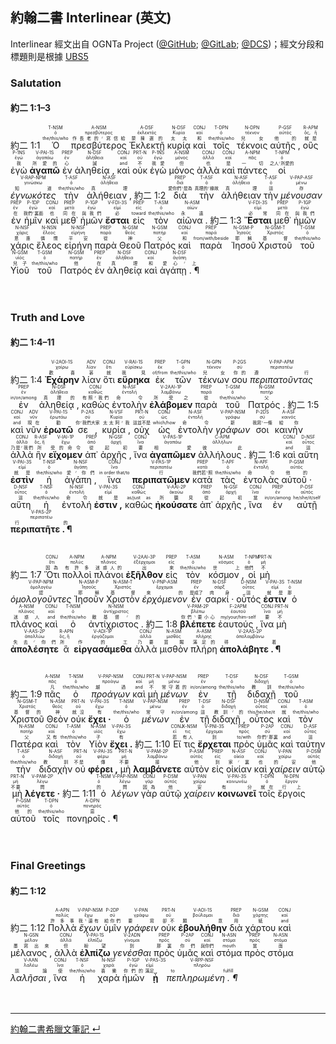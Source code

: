 ## 約翰二書 Interlinear (英文)
Interlinear 經文出自 OGNTa Project ([@GitHub](https://github.com/Andley/OGNTa); [@GitLab](https://gitlab.com/Andley/ognta); [@DCS](https://git.door43.org/Andley/OGNTa))；經文分段和標題則是根據 [UBS5](https://www.academic-bible.com/en/online-bibles/greek-new-testament-ubs5/read-the-bible-text/bibel/text/lesen/stelle/73/10001/19999/ch/8feb828f46a4c65384fe9aebf6d55ebe/)


### Salutation 
#### 約二 1:1–3
<rt>約二 1:1</rt> <RUBY><ruby><ruby>Ὁ<rt>the/this/who</rt></ruby><rt>ὁ</rt></ruby><rt>T-NSM</rt></RUBY> <RUBY><ruby><ruby>πρεσβύτερος<rt>作長老的⸂寫信給</rt></ruby><rt>πρεσβύτερος</rt></ruby><rt>A-NSM</rt></RUBY> <RUBY><ruby><ruby>Ἐκλεκτῇ<rt>蒙揀選的</rt></ruby><rt>ἐκλεκτός</rt></ruby><rt>A-DSF</rt></RUBY> <RUBY><ruby><ruby>κυρίᾳ<rt>太太</rt></ruby><rt>Κυρία</rt></ruby><rt>N-DSF</rt></RUBY> <RUBY><ruby><ruby>καὶ<rt>和</rt></ruby><rt>καί</rt></ruby><rt>CONJ</rt></RUBY> <RUBY><ruby><ruby>τοῖς<rt>the/this/who</rt></ruby><rt>ὁ</rt></ruby><rt>T-DPN</rt></RUBY> <RUBY><ruby><ruby>τέκνοις<rt>兒女</rt></ruby><rt>τέκνον</rt></ruby><rt>N-DPN</rt></RUBY> <RUBY><ruby><ruby>αὐτῆς ,<rt>他的</rt></ruby><rt>αὐτός</rt></ruby><rt>P-GSF</rt></RUBY> <RUBY><ruby><ruby>οὓς<rt>就是</rt></ruby><rt>ὅς, ἥ</rt></ruby><rt>R-APM</rt></RUBY> <RUBY><ruby><ruby>ἐγὼ<rt>我</rt></ruby><rt>ἐγώ</rt></ruby><rt>P-1NS</rt></RUBY> <RUBY><ruby><ruby><strong>ἀγαπῶ</strong><rt>所愛的</rt></ruby><rt>ἀγαπάω</rt></ruby><rt>V-PAI-1S</rt></RUBY> <RUBY><ruby><ruby>ἐν<rt>心</rt></ruby><rt>ἐν</rt></ruby><rt>PREP</rt></RUBY> <RUBY><ruby><ruby>ἀληθείᾳ ,<rt>誠</rt></ruby><rt>ἀλήθεια</rt></ruby><rt>N-DSF</rt></RUBY> <RUBY><ruby><ruby>καὶ<rt>and</rt></ruby><rt>καί</rt></ruby><rt>CONJ</rt></RUBY> <RUBY><ruby><ruby>οὐκ<rt>不</rt></ruby><rt>οὐ</rt></ruby><rt>PRT-N</rt></RUBY> <RUBY><ruby><ruby>ἐγὼ<rt>我愛</rt></ruby><rt>ἐγώ</rt></ruby><rt>P-1NS</rt></RUBY> <RUBY><ruby><ruby>μόνος<rt>但</rt></ruby><rt>μόνος</rt></ruby><rt>A-NSM</rt></RUBY> <RUBY><ruby><ruby>ἀλλὰ<rt>也</rt></ruby><rt>ἀλλά</rt></ruby><rt>CONJ</rt></RUBY> <RUBY><ruby><ruby>καὶ<rt>是</rt></ruby><rt>καί</rt></ruby><rt>CONJ</rt></RUBY> <RUBY><ruby><ruby>πάντες<rt>一切</rt></ruby><rt>πᾶς</rt></ruby><rt>A-NPM</rt></RUBY> <RUBY><ruby><ruby>οἱ<rt>之人⸂所愛的</rt></ruby><rt>ὁ</rt></ruby><rt>T-NPM</rt></RUBY> <RUBY><ruby><ruby><em>ἐγνωκότες</em><rt>知道</rt></ruby><rt>γινώσκω</rt></ruby><rt>V-RAP-NPM</rt></RUBY> <RUBY><ruby><ruby>τὴν<rt>the/this/who</rt></ruby><rt>ὁ</rt></ruby><rt>T-ASF</rt></RUBY> <RUBY><ruby><ruby>ἀλήθειαν ,<rt>真理</rt></ruby><rt>ἀλήθεια</rt></ruby><rt>N-ASF</rt></RUBY> <rt>約二 1:2</rt> <RUBY><ruby><ruby>διὰ<rt>愛你們⸃是為</rt></ruby><rt>διά</rt></ruby><rt>PREP</rt></RUBY> <RUBY><ruby><ruby>τὴν<rt>真理的⸂緣故</rt></ruby><rt>ὁ</rt></ruby><rt>T-ASF</rt></RUBY> <RUBY><ruby><ruby>ἀλήθειαν<rt>真理</rt></ruby><rt>ἀλήθεια</rt></ruby><rt>N-ASF</rt></RUBY> <RUBY><ruby><ruby>τὴν<rt>這</rt></ruby><rt>ὁ</rt></ruby><rt>T-ASF</rt></RUBY> <RUBY><ruby><ruby><em>μένουσαν</em><rt>存</rt></ruby><rt>μένω</rt></ruby><rt>V-PAP-ASF</rt></RUBY> <RUBY><ruby><ruby>ἐν<rt>在</rt></ruby><rt>ἐν</rt></ruby><rt>PREP</rt></RUBY> <RUBY><ruby><ruby>ἡμῖν<rt>我們⸂裏面</rt></ruby><rt>ἐγώ</rt></ruby><rt>P-1DP</rt></RUBY> <RUBY><ruby><ruby>καὶ<rt>也</rt></ruby><rt>καί</rt></ruby><rt>CONJ</rt></RUBY> <RUBY><ruby><ruby>μεθ᾽<rt>同在</rt></ruby><rt>μετά</rt></ruby><rt>PREP</rt></RUBY> <RUBY><ruby><ruby>ἡμῶν<rt>與我們</rt></ruby><rt>ἐγώ</rt></ruby><rt>P-1GP</rt></RUBY> <RUBY><ruby><ruby><strong>ἔσται</strong><rt>必</rt></ruby><rt>εἰμί</rt></ruby><rt>V-FDI-3S</rt></RUBY> <RUBY><ruby><ruby>εἰς<rt>toward</rt></ruby><rt>εἰς</rt></ruby><rt>PREP</rt></RUBY> <RUBY><ruby><ruby>τὸν<rt>the/this/who</rt></ruby><rt>ὁ</rt></ruby><rt>T-ASM</rt></RUBY> <RUBY><ruby><ruby>αἰῶνα .<rt>永遠</rt></ruby><rt>αἰών</rt></ruby><rt>N-ASM</rt></RUBY> <rt>約二 1:3</rt> <RUBY><ruby><ruby><strong>Ἔσται</strong><rt>必常</rt></ruby><rt>εἰμί</rt></ruby><rt>V-FDI-3S</rt></RUBY> <RUBY><ruby><ruby>μεθ᾽<rt>同在</rt></ruby><rt>μετά</rt></ruby><rt>PREP</rt></RUBY> <RUBY><ruby><ruby>ἡμῶν<rt>與我們</rt></ruby><rt>ἐγώ</rt></ruby><rt>P-1GP</rt></RUBY> <RUBY><ruby><ruby>χάρις<rt>恩惠</rt></ruby><rt>χάρις</rt></ruby><rt>N-NSF</rt></RUBY> <RUBY><ruby><ruby>ἔλεος<rt>憐憫</rt></ruby><rt>ἔλεος</rt></ruby><rt>N-NSN</rt></RUBY> <RUBY><ruby><ruby>εἰρήνη<rt>平安</rt></ruby><rt>εἰρήνη</rt></ruby><rt>N-NSF</rt></RUBY> <RUBY><ruby><ruby>παρὰ<rt>從</rt></ruby><rt>παρά</rt></ruby><rt>PREP</rt></RUBY> <RUBY><ruby><ruby>Θεοῦ<rt>神</rt></ruby><rt>θεός</rt></ruby><rt>N-GSM</rt></RUBY> <RUBY><ruby><ruby>Πατρός<rt>父</rt></ruby><rt>πατήρ</rt></ruby><rt>N-GSM</rt></RUBY> <RUBY><ruby><ruby>καὶ<rt>和</rt></ruby><rt>καί</rt></ruby><rt>CONJ</rt></RUBY> <RUBY><ruby><ruby>παρὰ<rt>from/with/beside</rt></ruby><rt>παρά</rt></ruby><rt>PREP</rt></RUBY> <RUBY><ruby><ruby>Ἰησοῦ<rt>耶穌</rt></ruby><rt>Ἰησοῦς</rt></ruby><rt>N-GSM-P</rt></RUBY> <RUBY><ruby><ruby>Χριστοῦ<rt>基督</rt></ruby><rt>Χριστός</rt></ruby><rt>N-GSM-T</rt></RUBY> <RUBY><ruby><ruby>τοῦ<rt>the/this/who</rt></ruby><rt>ὁ</rt></ruby><rt>T-GSM</rt></RUBY> <RUBY><ruby><ruby>Υἱοῦ<rt>兒子</rt></ruby><rt>υἱός</rt></ruby><rt>N-GSM</rt></RUBY> <RUBY><ruby><ruby>τοῦ<rt>the/this/who</rt></ruby><rt>ὁ</rt></ruby><rt>T-GSM</rt></RUBY> <RUBY><ruby><ruby>Πατρός<rt>他</rt></ruby><rt>πατήρ</rt></ruby><rt>N-GSM</rt></RUBY> <RUBY><ruby><ruby>ἐν<rt>在</rt></ruby><rt>ἐν</rt></ruby><rt>PREP</rt></RUBY> <RUBY><ruby><ruby>ἀληθείᾳ<rt>真理</rt></ruby><rt>ἀλήθεια</rt></ruby><rt>N-DSF</rt></RUBY> <RUBY><ruby><ruby>καὶ<rt>和</rt></ruby><rt>καί</rt></ruby><rt>CONJ</rt></RUBY> <RUBY><ruby><ruby>ἀγάπῃ . ¶<rt>愛心⸂上</rt></ruby><rt>ἀγάπη</rt></ruby><rt>N-DSF</rt></RUBY><br><br><br> 


### Truth and Love 
#### 約二 1:4–11
<rt>約二 1:4</rt> <RUBY><ruby><ruby><strong>Ἐχάρην</strong><rt>歡喜</rt></ruby><rt>χαίρω</rt></ruby><rt>V-2AOI-1S</rt></RUBY> <RUBY><ruby><ruby>λίαν<rt>甚</rt></ruby><rt>λίαν</rt></ruby><rt>ADV</rt></RUBY> <RUBY><ruby><ruby>ὅτι<rt>就</rt></ruby><rt>ὅτι</rt></ruby><rt>CONJ</rt></RUBY> <RUBY><ruby><ruby><strong>εὕρηκα</strong><rt>我見</rt></ruby><rt>εὑρίσκω</rt></ruby><rt>V-RAI-1S</rt></RUBY> <RUBY><ruby><ruby>ἐκ<rt>of/from</rt></ruby><rt>ἐκ</rt></ruby><rt>PREP</rt></RUBY> <RUBY><ruby><ruby>τῶν<rt>the/this/who</rt></ruby><rt>ὁ</rt></ruby><rt>T-GPN</rt></RUBY> <RUBY><ruby><ruby>τέκνων<rt>兒女</rt></ruby><rt>τέκνον</rt></ruby><rt>N-GPN</rt></RUBY> <RUBY><ruby><ruby>σου<rt>你的</rt></ruby><rt>σύ</rt></ruby><rt>P-2GS</rt></RUBY> <RUBY><ruby><ruby><em>περιπατοῦντας</em><rt>遵行</rt></ruby><rt>περιπατέω</rt></ruby><rt>V-PAP-APM</rt></RUBY> <RUBY><ruby><ruby>ἐν<rt>in/on/among</rt></ruby><rt>ἐν</rt></ruby><rt>PREP</rt></RUBY> <RUBY><ruby><ruby>ἀληθείᾳ ,<rt>真理的</rt></ruby><rt>ἀλήθεια</rt></ruby><rt>N-DSF</rt></RUBY> <RUBY><ruby><ruby>καθὼς<rt>有照⸂我們</rt></ruby><rt>καθώς</rt></ruby><rt>CONJ</rt></RUBY> <RUBY><ruby><ruby>ἐντολὴν<rt>命令</rt></ruby><rt>ἐντολή</rt></ruby><rt>N-ASF</rt></RUBY> <RUBY><ruby><ruby><strong>ἐλάβομεν</strong><rt>所受之</rt></ruby><rt>λαμβάνω</rt></ruby><rt>V-2AAI-1P</rt></RUBY> <RUBY><ruby><ruby>παρὰ<rt>從</rt></ruby><rt>παρά</rt></ruby><rt>PREP</rt></RUBY> <RUBY><ruby><ruby>τοῦ<rt>the/this/who</rt></ruby><rt>ὁ</rt></ruby><rt>T-GSM</rt></RUBY> <RUBY><ruby><ruby>Πατρός .<rt>父</rt></ruby><rt>πατήρ</rt></ruby><rt>N-GSM</rt></RUBY> <rt>約二 1:5</rt> <RUBY><ruby><ruby>καὶ<rt>and</rt></ruby><rt>καί</rt></ruby><rt>CONJ</rt></RUBY> <RUBY><ruby><ruby>νῦν<rt>現在</rt></ruby><rt>νῦν</rt></ruby><rt>ADV</rt></RUBY> <RUBY><ruby><ruby><strong>ἐρωτῶ</strong><rt>勸</rt></ruby><rt>ἐρωτάω</rt></ruby><rt>V-PAI-1S</rt></RUBY> <RUBY><ruby><ruby>σε ,<rt>你⸂我們大家</rt></ruby><rt>σύ</rt></ruby><rt>P-2AS</rt></RUBY> <RUBY><ruby><ruby>κυρία ,<rt>太太阿⸂我</rt></ruby><rt>Κυρία</rt></ruby><rt>N-VSF</rt></RUBY> <RUBY><ruby><ruby>οὐχ<rt>這並不是</rt></ruby><rt>οὐ</rt></ruby><rt>PRT-N</rt></RUBY> <RUBY><ruby><ruby>ὡς<rt>which/how</rt></ruby><rt>ὡς</rt></ruby><rt>CONJ</rt></RUBY> <RUBY><ruby><ruby>ἐντολὴν<rt>命令</rt></ruby><rt>ἐντολή</rt></ruby><rt>N-ASF</rt></RUBY> <RUBY><ruby><ruby><em>γράφων</em><rt>新</rt></ruby><rt>γράφω</rt></ruby><rt>V-PAP-NSM</rt></RUBY> <RUBY><ruby><ruby>σοι<rt>我寫⸂一條</rt></ruby><rt>σύ</rt></ruby><rt>P-2DS</rt></RUBY> <RUBY><ruby><ruby>καινὴν<rt>給你</rt></ruby><rt>καινός</rt></ruby><rt>A-ASF</rt></RUBY> <RUBY><ruby><ruby>ἀλλὰ<rt>乃是⸂我們</rt></ruby><rt>ἀλλά</rt></ruby><rt>CONJ</rt></RUBY> <RUBY><ruby><ruby>ἣν<rt>所</rt></ruby><rt>ὅς, ἥ</rt></ruby><rt>R-ASF</rt></RUBY> <RUBY><ruby><ruby><strong>εἴχομεν</strong><rt>受的命令</rt></ruby><rt>ἔχω</rt></ruby><rt>V-IAI-1P</rt></RUBY> <RUBY><ruby><ruby>ἀπ᾽<rt>從</rt></ruby><rt>ἀπό</rt></ruby><rt>PREP</rt></RUBY> <RUBY><ruby><ruby>ἀρχῆς ,<rt>起初</rt></ruby><rt>ἀρχή</rt></ruby><rt>N-GSF</rt></RUBY> <RUBY><ruby><ruby>ἵνα<rt>要</rt></ruby><rt>ἵνα</rt></ruby><rt>CONJ</rt></RUBY> <RUBY><ruby><ruby><strong>ἀγαπῶμεν</strong><rt>相愛</rt></ruby><rt>ἀγαπάω</rt></ruby><rt>V-PAS-1P</rt></RUBY> <RUBY><ruby><ruby>ἀλλήλους .<rt>彼此</rt></ruby><rt>ἀλλήλων</rt></ruby><rt>C-APM</rt></RUBY> <rt>約二 1:6</rt> <RUBY><ruby><ruby>καὶ<rt>and</rt></ruby><rt>καί</rt></ruby><rt>CONJ</rt></RUBY> <RUBY><ruby><ruby>αὕτη<rt>這</rt></ruby><rt>οὗτος</rt></ruby><rt>D-NSF</rt></RUBY> <RUBY><ruby><ruby><strong>ἐστὶν</strong><rt>就是</rt></ruby><rt>εἰμί</rt></ruby><rt>V-PAI-3S</rt></RUBY> <RUBY><ruby><ruby>ἡ<rt>the/this/who</rt></ruby><rt>ὁ</rt></ruby><rt>T-NSF</rt></RUBY> <RUBY><ruby><ruby>ἀγάπη ,<rt>愛⸂你們</rt></ruby><rt>ἀγάπη</rt></ruby><rt>N-NSF</rt></RUBY> <RUBY><ruby><ruby>ἵνα<rt>in order that/to</rt></ruby><rt>ἵνα</rt></ruby><rt>CONJ</rt></RUBY> <RUBY><ruby><ruby><strong>περιπατῶμεν</strong><rt>行</rt></ruby><rt>περιπατέω</rt></ruby><rt>V-PAS-1P</rt></RUBY> <RUBY><ruby><ruby>κατὰ<rt>我們若⸃照</rt></ruby><rt>κατά</rt></ruby><rt>PREP</rt></RUBY> <RUBY><ruby><ruby>τὰς<rt>the/this/who</rt></ruby><rt>ὁ</rt></ruby><rt>T-APF</rt></RUBY> <RUBY><ruby><ruby>ἐντολὰς<rt>命令</rt></ruby><rt>ἐντολή</rt></ruby><rt>N-APF</rt></RUBY> <RUBY><ruby><ruby>αὐτοῦ ·<rt>他的</rt></ruby><rt>αὐτός</rt></ruby><rt>P-GSM</rt></RUBY> <RUBY><ruby><ruby>αὕτη<rt>這</rt></ruby><rt>οὗτος</rt></ruby><rt>D-NSF</rt></RUBY> <RUBY><ruby><ruby>ἡ<rt>the/this/who</rt></ruby><rt>ὁ</rt></ruby><rt>T-NSF</rt></RUBY> <RUBY><ruby><ruby>ἐντολή<rt>命令</rt></ruby><rt>ἐντολή</rt></ruby><rt>N-NSF</rt></RUBY> <RUBY><ruby><ruby><strong>ἐστιν ,</strong><rt>就是</rt></ruby><rt>εἰμί</rt></ruby><rt>V-PAI-3S</rt></RUBY> <RUBY><ruby><ruby>καθὼς<rt>as/just as</rt></ruby><rt>καθώς</rt></ruby><rt>CONJ</rt></RUBY> <RUBY><ruby><ruby><strong>ἠκούσατε</strong><rt>所聽見</rt></ruby><rt>ἀκούω</rt></ruby><rt>V-AAI-2P</rt></RUBY> <RUBY><ruby><ruby>ἀπ᾽<rt>從</rt></ruby><rt>ἀπό</rt></ruby><rt>PREP</rt></RUBY> <RUBY><ruby><ruby>ἀρχῆς ,<rt>起初</rt></ruby><rt>ἀρχή</rt></ruby><rt>N-GSF</rt></RUBY> <RUBY><ruby><ruby>ἵνα<rt>當</rt></ruby><rt>ἵνα</rt></ruby><rt>CONJ</rt></RUBY> <RUBY><ruby><ruby>ἐν<rt>in/on/among</rt></ruby><rt>ἐν</rt></ruby><rt>PREP</rt></RUBY> <RUBY><ruby><ruby>αὐτῇ<rt>he/she/it/self</rt></ruby><rt>αὐτός</rt></ruby><rt>P-DSF</rt></RUBY> <RUBY><ruby><ruby><strong>περιπατῆτε . ¶</strong><rt>行的</rt></ruby><rt>περιπατέω</rt></ruby><rt>V-PAS-2P</rt></RUBY><br><br><br> <rt>約二 1:7</rt> <RUBY><ruby><ruby>Ὅτι<rt>因為</rt></ruby><rt>ὅτι</rt></ruby><rt>CONJ</rt></RUBY> <RUBY><ruby><ruby>πολλοὶ<rt>有許多</rt></ruby><rt>πολύς</rt></ruby><rt>A-NPM</rt></RUBY> <RUBY><ruby><ruby>πλάνοι<rt>迷惑人的</rt></ruby><rt>πλάνος</rt></ruby><rt>A-NPM</rt></RUBY> <RUBY><ruby><ruby><strong>ἐξῆλθον</strong><rt>出</rt></ruby><rt>ἐξέρχομαι</rt></ruby><rt>V-2AAI-3P</rt></RUBY> <RUBY><ruby><ruby>εἰς<rt>來</rt></ruby><rt>εἰς</rt></ruby><rt>PREP</rt></RUBY> <RUBY><ruby><ruby>τὸν<rt>the/this/who</rt></ruby><rt>ὁ</rt></ruby><rt>T-ASM</rt></RUBY> <RUBY><ruby><ruby>κόσμον ,<rt>世上</rt></ruby><rt>κόσμος</rt></ruby><rt>N-ASM</rt></RUBY> <RUBY><ruby><ruby>οἱ<rt>他們</rt></ruby><rt>ὁ</rt></ruby><rt>T-NPM</rt></RUBY> <RUBY><ruby><ruby>μὴ<rt>不</rt></ruby><rt>μή</rt></ruby><rt>PRT-N</rt></RUBY> <RUBY><ruby><ruby><em>ὁμολογοῦντες</em><rt>認</rt></ruby><rt>ὁμολογέω</rt></ruby><rt>V-PAP-NPM</rt></RUBY> <RUBY><ruby><ruby>Ἰησοῦν<rt>耶穌</rt></ruby><rt>Ἰησοῦς</rt></ruby><rt>N-ASM-P</rt></RUBY> <RUBY><ruby><ruby>Χριστὸν<rt>基督</rt></ruby><rt>Χριστός</rt></ruby><rt>N-ASM-T</rt></RUBY> <RUBY><ruby><ruby><em>ἐρχόμενον</em><rt>來的</rt></ruby><rt>ἔρχομαι</rt></ruby><rt>V-PNP-ASM</rt></RUBY> <RUBY><ruby><ruby>ἐν<rt>是成了</rt></ruby><rt>ἐν</rt></ruby><rt>PREP</rt></RUBY> <RUBY><ruby><ruby>σαρκί ·<rt>肉身</rt></ruby><rt>σάρξ</rt></ruby><rt>N-DSF</rt></RUBY> <RUBY><ruby><ruby>οὗτός<rt>這</rt></ruby><rt>οὗτος</rt></ruby><rt>D-NSM</rt></RUBY> <RUBY><ruby><ruby><strong>ἐστιν</strong><rt>就是</rt></ruby><rt>εἰμί</rt></ruby><rt>V-PAI-3S</rt></RUBY> <RUBY><ruby><ruby>ὁ<rt>那</rt></ruby><rt>ὁ</rt></ruby><rt>T-NSM</rt></RUBY> <RUBY><ruby><ruby>πλάνος<rt>迷惑人</rt></ruby><rt>πλάνος</rt></ruby><rt>A-NSM</rt></RUBY> <RUBY><ruby><ruby>καὶ<rt>and</rt></ruby><rt>καί</rt></ruby><rt>CONJ</rt></RUBY> <RUBY><ruby><ruby>ὁ<rt>the/this/who</rt></ruby><rt>ὁ</rt></ruby><rt>T-NSM</rt></RUBY> <RUBY><ruby><ruby>ἀντίχριστος .<rt>敵基督⸂的</rt></ruby><rt>ἀντίχριστος</rt></ruby><rt>N-NSM</rt></RUBY> <rt>約二 1:8</rt> <RUBY><ruby><ruby><strong>βλέπετε</strong><rt>你們⸃要小心</rt></ruby><rt>βλέπω</rt></ruby><rt>V-PAM-2P</rt></RUBY> <RUBY><ruby><ruby>ἑαυτούς ,<rt>my/your/him-self</rt></ruby><rt>ἑαυτοῦ</rt></ruby><rt>F-2APM</rt></RUBY> <RUBY><ruby><ruby>ἵνα<rt>要</rt></ruby><rt>ἵνα</rt></ruby><rt>CONJ</rt></RUBY> <RUBY><ruby><ruby>μὴ<rt>不</rt></ruby><rt>μή</rt></ruby><rt>PRT-N</rt></RUBY> <RUBY><ruby><ruby><strong>ἀπολέσητε</strong><rt>失去⸂你們</rt></ruby><rt>ἀπολλύω</rt></ruby><rt>V-AAS-2P</rt></RUBY> <RUBY><ruby><ruby>ἃ<rt>所</rt></ruby><rt>ὅς, ἥ</rt></ruby><rt>R-APN</rt></RUBY> <RUBY><ruby><ruby><strong>εἰργασάμεθα</strong><rt>作的工</rt></ruby><rt>ἐργάζομαι</rt></ruby><rt>V-ADI-1P</rt></RUBY> <RUBY><ruby><ruby>ἀλλὰ<rt>乃要</rt></ruby><rt>ἀλλά</rt></ruby><rt>CONJ</rt></RUBY> <RUBY><ruby><ruby>μισθὸν<rt>賞賜</rt></ruby><rt>μισθός</rt></ruby><rt>N-ASM</rt></RUBY> <RUBY><ruby><ruby>πλήρη<rt>滿足的</rt></ruby><rt>πλήρης</rt></ruby><rt>A-ASM</rt></RUBY> <RUBY><ruby><ruby><strong>ἀπολάβητε . ¶</strong><rt>得着</rt></ruby><rt>ἀπολαμβάνω</rt></ruby><rt>V-2AAS-2P</rt></RUBY><br><br><br> <rt>約二 1:9</rt> <RUBY><ruby><ruby>πᾶς<rt>凡</rt></ruby><rt>πᾶς</rt></ruby><rt>A-NSM</rt></RUBY> <RUBY><ruby><ruby>ὁ<rt>the/this/who</rt></ruby><rt>ὁ</rt></ruby><rt>T-NSM</rt></RUBY> <RUBY><ruby><ruby><em>προάγων</em><rt>越過</rt></ruby><rt>προάγω</rt></ruby><rt>V-PAP-NSM</rt></RUBY> <RUBY><ruby><ruby>καὶ<rt>and</rt></ruby><rt>καί</rt></ruby><rt>CONJ</rt></RUBY> <RUBY><ruby><ruby>μὴ<rt>不</rt></ruby><rt>μή</rt></ruby><rt>PRT-N</rt></RUBY> <RUBY><ruby><ruby><em>μένων</em><rt>常守着的</rt></ruby><rt>μένω</rt></ruby><rt>V-PAP-NSM</rt></RUBY> <RUBY><ruby><ruby>ἐν<rt>in/on/among</rt></ruby><rt>ἐν</rt></ruby><rt>PREP</rt></RUBY> <RUBY><ruby><ruby>τῇ<rt>the/this/who</rt></ruby><rt>ὁ</rt></ruby><rt>T-DSF</rt></RUBY> <RUBY><ruby><ruby>διδαχῇ<rt>教訓</rt></ruby><rt>διδαχή</rt></ruby><rt>N-DSF</rt></RUBY> <RUBY><ruby><ruby>τοῦ<rt>the/this/who</rt></ruby><rt>ὁ</rt></ruby><rt>T-GSM</rt></RUBY> <RUBY><ruby><ruby>Χριστοῦ<rt>基督的</rt></ruby><rt>Χριστός</rt></ruby><rt>N-GSM-T</rt></RUBY> <RUBY><ruby><ruby>Θεὸν<rt>神</rt></ruby><rt>θεός</rt></ruby><rt>N-ASM</rt></RUBY> <RUBY><ruby><ruby>οὐκ<rt>就沒</rt></ruby><rt>οὐ</rt></ruby><rt>PRT-N</rt></RUBY> <RUBY><ruby><ruby><strong>ἔχει ·</strong><rt>有</rt></ruby><rt>ἔχω</rt></ruby><rt>V-PAI-3S</rt></RUBY> <RUBY><ruby><ruby>ὁ<rt>the/this/who</rt></ruby><rt>ὁ</rt></ruby><rt>T-NSM</rt></RUBY> <RUBY><ruby><ruby><em>μένων</em><rt>常守</rt></ruby><rt>μένω</rt></ruby><rt>V-PAP-NSM</rt></RUBY> <RUBY><ruby><ruby>ἐν<rt>in/on/among</rt></ruby><rt>ἐν</rt></ruby><rt>PREP</rt></RUBY> <RUBY><ruby><ruby>τῇ<rt>這</rt></ruby><rt>ὁ</rt></ruby><rt>T-DSF</rt></RUBY> <RUBY><ruby><ruby>διδαχῇ ,<rt>教訓⸂的</rt></ruby><rt>διδαχή</rt></ruby><rt>N-DSF</rt></RUBY> <RUBY><ruby><ruby>οὗτος<rt>this/he/she/it</rt></ruby><rt>οὗτος</rt></ruby><rt>D-NSM</rt></RUBY> <RUBY><ruby><ruby>καὶ<rt>就</rt></ruby><rt>καί</rt></ruby><rt>CONJ</rt></RUBY> <RUBY><ruby><ruby>τὸν<rt>the/this/who</rt></ruby><rt>ὁ</rt></ruby><rt>T-ASM</rt></RUBY> <RUBY><ruby><ruby>Πατέρα<rt>父</rt></ruby><rt>πατήρ</rt></ruby><rt>N-ASM</rt></RUBY> <RUBY><ruby><ruby>καὶ<rt>又有</rt></ruby><rt>καί</rt></ruby><rt>CONJ</rt></RUBY> <RUBY><ruby><ruby>τὸν<rt>the/this/who</rt></ruby><rt>ὁ</rt></ruby><rt>T-ASM</rt></RUBY> <RUBY><ruby><ruby>Υἱὸν<rt>子</rt></ruby><rt>υἱός</rt></ruby><rt>N-ASM</rt></RUBY> <RUBY><ruby><ruby><strong>ἔχει .</strong><rt>有</rt></ruby><rt>ἔχω</rt></ruby><rt>V-PAI-3S</rt></RUBY> <rt>約二 1:10</rt> <RUBY><ruby><ruby>Εἴ<rt>若</rt></ruby><rt>εἰ</rt></ruby><rt>CONJ</rt></RUBY> <RUBY><ruby><ruby>τις<rt>有人</rt></ruby><rt>τις</rt></ruby><rt>X-NSM</rt></RUBY> <RUBY><ruby><ruby><strong>ἔρχεται</strong><rt>到</rt></ruby><rt>ἔρχομαι</rt></ruby><rt>V-PNI-3S</rt></RUBY> <RUBY><ruby><ruby>πρὸς<rt>to/with</rt></ruby><rt>πρός</rt></ruby><rt>PREP</rt></RUBY> <RUBY><ruby><ruby>ὑμᾶς<rt>你們⸂那裏</rt></ruby><rt>σύ</rt></ruby><rt>P-2AP</rt></RUBY> <RUBY><ruby><ruby>καὶ<rt>and</rt></ruby><rt>καί</rt></ruby><rt>CONJ</rt></RUBY> <RUBY><ruby><ruby>ταύτην<rt>這</rt></ruby><rt>οὗτος</rt></ruby><rt>D-ASF</rt></RUBY> <RUBY><ruby><ruby>τὴν<rt>the/this/who</rt></ruby><rt>ὁ</rt></ruby><rt>T-ASF</rt></RUBY> <RUBY><ruby><ruby>διδαχὴν<rt>教訓</rt></ruby><rt>διδαχή</rt></ruby><rt>N-ASF</rt></RUBY> <RUBY><ruby><ruby>οὐ<rt>不是</rt></ruby><rt>οὐ</rt></ruby><rt>PRT-N</rt></RUBY> <RUBY><ruby><ruby><strong>φέρει ,</strong><rt>傳</rt></ruby><rt>φέρω</rt></ruby><rt>V-PAI-3S</rt></RUBY> <RUBY><ruby><ruby>μὴ<rt>不要</rt></ruby><rt>μή</rt></ruby><rt>PRT-N</rt></RUBY> <RUBY><ruby><ruby><strong>λαμβάνετε</strong><rt>接</rt></ruby><rt>λαμβάνω</rt></ruby><rt>V-PAM-2P</rt></RUBY> <RUBY><ruby><ruby>αὐτὸν<rt>他</rt></ruby><rt>αὐτός</rt></ruby><rt>P-ASM</rt></RUBY> <RUBY><ruby><ruby>εἰς<rt>到</rt></ruby><rt>εἰς</rt></ruby><rt>PREP</rt></RUBY> <RUBY><ruby><ruby>οἰκίαν<rt>家⸂裏</rt></ruby><rt>οἰκία</rt></ruby><rt>N-ASF</rt></RUBY> <RUBY><ruby><ruby>καὶ<rt>也</rt></ruby><rt>καί</rt></ruby><rt>CONJ</rt></RUBY> <RUBY><ruby><ruby><em>χαίρειν</em><rt>的安</rt></ruby><rt>χαίρω</rt></ruby><rt>V-PAN</rt></RUBY> <RUBY><ruby><ruby>αὐτῷ<rt>他</rt></ruby><rt>αὐτός</rt></ruby><rt>P-DSM</rt></RUBY> <RUBY><ruby><ruby>μὴ<rt>不要</rt></ruby><rt>μή</rt></ruby><rt>PRT-N</rt></RUBY> <RUBY><ruby><ruby><strong>λέγετε ·</strong><rt>問</rt></ruby><rt>λέγω</rt></ruby><rt>V-PAM-2P</rt></RUBY> <rt>約二 1:11</rt> <RUBY><ruby><ruby>ὁ<rt>的</rt></ruby><rt>ὁ</rt></ruby><rt>T-NSM</rt></RUBY> <RUBY><ruby><ruby><em>λέγων</em><rt>問</rt></ruby><rt>λέγω</rt></ruby><rt>V-PAP-NSM</rt></RUBY> <RUBY><ruby><ruby>γὰρ<rt>因為</rt></ruby><rt>γάρ</rt></ruby><rt>CONJ</rt></RUBY> <RUBY><ruby><ruby>αὐτῷ<rt>他</rt></ruby><rt>αὐτός</rt></ruby><rt>P-DSM</rt></RUBY> <RUBY><ruby><ruby><em>χαίρειν</em><rt>安</rt></ruby><rt>χαίρω</rt></ruby><rt>V-PAN</rt></RUBY> <RUBY><ruby><ruby><strong>κοινωνεῖ</strong><rt>有分</rt></ruby><rt>κοινωνέω</rt></ruby><rt>V-PAI-3S</rt></RUBY> <RUBY><ruby><ruby>τοῖς<rt>就在</rt></ruby><rt>ὁ</rt></ruby><rt>T-DPN</rt></RUBY> <RUBY><ruby><ruby>ἔργοις<rt>行上</rt></ruby><rt>ἔργον</rt></ruby><rt>N-DPN</rt></RUBY> <RUBY><ruby><ruby>αὐτοῦ<rt>他的</rt></ruby><rt>αὐτός</rt></ruby><rt>P-GSM</rt></RUBY> <RUBY><ruby><ruby>τοῖς<rt>the/this/who</rt></ruby><rt>ὁ</rt></ruby><rt>T-DPN</rt></RUBY> <RUBY><ruby><ruby>πονηροῖς . ¶<rt>惡</rt></ruby><rt>πονηρός</rt></ruby><rt>A-DPN</rt></RUBY><br><br><br> 


### Final Greetings 
#### 約二 1:12
<rt>約二 1:12</rt> <RUBY><ruby><ruby>Πολλὰ<rt>許多事</rt></ruby><rt>πολύς</rt></ruby><rt>A-APN</rt></RUBY> <RUBY><ruby><ruby><em>ἔχων</em><rt>我⸃還有</rt></ruby><rt>ἔχω</rt></ruby><rt>V-PAP-NSM</rt></RUBY> <RUBY><ruby><ruby>ὑμῖν<rt>給你們</rt></ruby><rt>σύ</rt></ruby><rt>P-2DP</rt></RUBY> <RUBY><ruby><ruby><em>γράφειν</em><rt>要寫</rt></ruby><rt>γράφω</rt></ruby><rt>V-PAN</rt></RUBY> <RUBY><ruby><ruby>οὐκ<rt>卻不</rt></ruby><rt>οὐ</rt></ruby><rt>PRT-N</rt></RUBY> <RUBY><ruby><ruby><strong>ἐβουλήθην</strong><rt>願意</rt></ruby><rt>βούλομαι</rt></ruby><rt>V-AOI-1S</rt></RUBY> <RUBY><ruby><ruby>διὰ<rt>用</rt></ruby><rt>διά</rt></ruby><rt>PREP</rt></RUBY> <RUBY><ruby><ruby>χάρτου<rt>紙</rt></ruby><rt>χάρτης</rt></ruby><rt>N-GSM</rt></RUBY> <RUBY><ruby><ruby>καὶ<rt>and</rt></ruby><rt>καί</rt></ruby><rt>CONJ</rt></RUBY> <RUBY><ruby><ruby>μέλανος ,<rt>墨寫出來</rt></ruby><rt>μέλαν</rt></ruby><rt>N-GSN</rt></RUBY> <RUBY><ruby><ruby>ἀλλὰ<rt>但</rt></ruby><rt>ἀλλά</rt></ruby><rt>CONJ</rt></RUBY> <RUBY><ruby><ruby><strong>ἐλπίζω</strong><rt>盼望</rt></ruby><rt>ἐλπίζω</rt></ruby><rt>V-PAI-1S</rt></RUBY> <RUBY><ruby><ruby><em>γενέσθαι</em><rt>到</rt></ruby><rt>γίνομαι</rt></ruby><rt>V-2ADN</rt></RUBY> <RUBY><ruby><ruby>πρὸς<rt>那裏</rt></ruby><rt>πρός</rt></ruby><rt>PREP</rt></RUBY> <RUBY><ruby><ruby>ὑμᾶς<rt>你們</rt></ruby><rt>σύ</rt></ruby><rt>P-2AP</rt></RUBY> <RUBY><ruby><ruby>καὶ<rt>與你們</rt></ruby><rt>καί</rt></ruby><rt>CONJ</rt></RUBY> <RUBY><ruby><ruby>στόμα<rt>mouth</rt></ruby><rt>στόμα</rt></ruby><rt>N-ASN</rt></RUBY> <RUBY><ruby><ruby>πρὸς<rt>當</rt></ruby><rt>πρός</rt></ruby><rt>PREP</rt></RUBY> <RUBY><ruby><ruby>στόμα<rt>面</rt></ruby><rt>στόμα</rt></ruby><rt>N-ASN</rt></RUBY> <RUBY><ruby><ruby><em>λαλῆσαι ,</em><rt>談論</rt></ruby><rt>λαλέω</rt></ruby><rt>V-AAN</rt></RUBY> <RUBY><ruby><ruby>ἵνα<rt>使</rt></ruby><rt>ἵνα</rt></ruby><rt>CONJ</rt></RUBY> <RUBY><ruby><ruby>ἡ<rt>the/this/who</rt></ruby><rt>ὁ</rt></ruby><rt>T-NSF</rt></RUBY> <RUBY><ruby><ruby>χαρὰ<rt>喜樂</rt></ruby><rt>χαρά</rt></ruby><rt>N-NSF</rt></RUBY> <RUBY><ruby><ruby>ἡμῶν<rt>你們的</rt></ruby><rt>ἐγώ</rt></ruby><rt>P-1GP</rt></RUBY> <RUBY><ruby><ruby><strong>ᾖ</strong><rt>滿足</rt></ruby><rt>εἰμί</rt></ruby><rt>V-PAS-3S</rt></RUBY> <RUBY><ruby><ruby><em>πεπληρωμένη . ¶</em><rt>to fulfill</rt></ruby><rt>πληρόω</rt></ruby><rt>V-RPP-NSF</rt></RUBY><br><br><br> 

---

[約翰二書希臘文筆記 ↵](2John-Notes.md)
